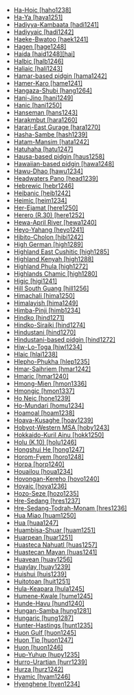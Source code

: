 - [Ha-Hoic [haho1238]](tree/sign1238/deaf1237/csli1234/haho1238/md.ini)
- [Ha-Ya [haya1251]](tree/sino1245/burm1265/lolo1265/lolo1267/hani1249/biso1244/hani1250/haya1251/md.ini)
- [Hadiyya-Kambaata [hadi1241]](tree/afro1255/cush1243/east2699/high1285/sida1247/hadi1241/md.ini)
- [Hadiyyaic [hadi1242]](tree/afro1255/cush1243/east2699/high1285/sida1247/hadi1241/hadi1242/md.ini)
- [Haeke-Bwatoo [haek1241]](tree/aust1307/mala1545/east2712/ocea1241/sout3173/newc1243/main1286/nort3325/nort3211/vohk1236/vohk1234/bwat1242/haek1241/md.ini)
- [Hagen [hage1248]](tree/nucl1709/cent2120/hage1248/md.ini)
- [Haida [haid1248][hai]](tree/haid1248/md.ini)
- [Halbic [halb1246]](tree/indo1319/clas1257/indo1320/indo1321/midd1375/cont1248/indo1323/halb1246/md.ini)
- [Haliaic [hali1243]](tree/aust1307/mala1545/east2712/ocea1241/west2818/meso1253/newi1242/stge1234/nort3225/neha1246/nucl1750/buka1262/hali1243/md.ini)
- [Hamar-based pidgin [hama1242]](tree/pidg1258/hama1242/md.ini)
- [Hamer-Karo [hame1241]](tree/sout2845/ahkk1235/hame1241/md.ini)
- [Hangaza-Shubi [hang1264]](tree/atla1278/volt1241/benu1247/bant1294/sout3152/narr1281/east2731/nort3203/grea1289/west2842/kivu1239/rwan1241/rund1244/hang1264/md.ini)
- [Hani-Jino [hani1249]](tree/sino1245/burm1265/lolo1265/lolo1267/hani1249/md.ini)
- [Hanic [hani1250]](tree/sino1245/burm1265/lolo1265/lolo1267/hani1249/biso1244/hani1250/md.ini)
- [Hanseman [hans1243]](tree/nucl1709/mada1298/croi1234/mabu1247/hans1243/md.ini)
- [Harakmbut [hara1260]](tree/hara1260/md.ini)
- [Harari-East Gurage [hara1270]](tree/afro1255/semi1276/west2786/ethi1244/sout3078/hara1270/md.ini)
- [Hasha-Sambe [hash1239]](tree/atla1278/volt1241/benu1247/benu1248/alum1249/alum1250/hash1239/md.ini)
- [Hatam-Mansim [hata1242]](tree/hata1242/md.ini)
- [Hatuhaha [hatu1247]](tree/aust1307/mala1545/nunu1252/piru1243/east2752/sole1243/sera1270/ulia1238/hatu1247/md.ini)
- [Hausa-based pidgin [haus1258]](tree/pidg1258/haus1258/md.ini)
- [Hawaiian-based pidgin [hawa1248]](tree/pidg1258/hawa1248/md.ini)
- [Hawu-Dhao [hawu1234]](tree/aust1307/mala1545/bima1248/flor1240/sumb1242/hawu1234/md.ini)
- [Headwaters Pano [head1239]](tree/pano1259/pano1256/main1279/pano1257/head1239/md.ini)
- [Hebrewic [hebr1246]](tree/afro1255/semi1276/west2786/cent2236/nort3165/cana1267/hebr1246/md.ini)
- [Heibanic [heib1242]](tree/heib1242/md.ini)
- [Heimic [heim1234]](tree/sino1245/brah1260/kony1246/kony1249/heim1234/md.ini)
- [Her-Ejamat [here1250]](tree/atla1278/nort3146/cent2230/bakk1238/jool1234/jola1264/fhjo1234/pfjo1234/here1250/md.ini)
- [Herero (R.30) [here1252]](tree/atla1278/volt1241/benu1247/bant1294/sout3152/narr1281/cent2260/njil1234/sout3233/kune1234/cimb1239/here1252/md.ini)
- [Hewa-April River [hewa1240]](tree/sepi1257/sepi1258/west2576/hewa1240/md.ini)
- [Heyo-Yahang [heyo1241]](tree/nucl1708/nucl1590/heyo1241/md.ini)
- [Hibito-Cholon [hibi1242]](tree/hibi1242/md.ini)
- [High German [high1289]](tree/indo1319/clas1257/germ1287/nort3152/west2793/high1289/md.ini)
- [Highland East Cushitic [high1285]](tree/afro1255/cush1243/east2699/high1285/md.ini)
- [Highland Kenyah [high1288]](tree/aust1307/mala1545/nort3253/nort3171/keny1280/high1288/md.ini)
- [Highland Phula [high1272]](tree/sino1245/burm1265/lolo1265/lolo1267/nili1235/sout3212/high1272/md.ini)
- [Highlands Chamic [high1280]](tree/aust1307/mala1545/mala1554/cham1327/cham1330/high1280/md.ini)
- [Higic [higi1241]](tree/afro1255/chad1250/bium1280/nort3156/higi1241/md.ini)
- [Hill South Guang [hill1256]](tree/atla1278/volt1241/kwav1236/nyoa1234/poto1254/tano1248/guan1278/sout2781/hill1256/md.ini)
- [Himachali [hima1250]](tree/indo1319/clas1257/indo1320/indo1321/midd1375/dard1244/hima1250/md.ini)
- [Himalayish [hima1249]](tree/sino1245/hima1249/md.ini)
- [Himba-Pinji [himb1234]](tree/atla1278/volt1241/benu1247/bant1294/sout3152/narr1281/bant1295/b10b1234/tsog1242/nort3213/himb1234/md.ini)
- [Hindko [hind1271]](tree/indo1319/clas1257/indo1320/indo1321/midd1375/cont1248/indo1324/sind1278/lahn1241/hind1274/hind1271/md.ini)
- [Hindko-Siraiki [hind1274]](tree/indo1319/clas1257/indo1320/indo1321/midd1375/cont1248/indo1324/sind1278/lahn1241/hind1274/md.ini)
- [Hindustani [hind1270]](tree/indo1319/clas1257/indo1320/indo1321/midd1375/cont1248/midl1245/shau1239/indo1322/west2812/hind1270/md.ini)
- [Hindustani-based pidgin [hind1272]](tree/pidg1258/hind1272/md.ini)
- [Hiw-Lo-Toga [hiwl1234]](tree/aust1307/mala1545/east2712/ocea1241/nort3195/nort3205/torr1262/hiwl1234/md.ini)
- [Hlaic [hlai1238]](tree/taik1256/hlai1238/md.ini)
- [Hlepho-Phukha [hlep1235]](tree/sino1245/burm1265/lolo1265/lolo1267/nili1235/sout3212/high1272/phow1235/hlep1235/md.ini)
- [Hmar-Saihriem [hmar1242]](tree/sino1245/kuki1245/kuki1246/cent2330/cent2005/mizo1244/hmar1240/hmar1242/md.ini)
- [Hmaric [hmar1240]](tree/sino1245/kuki1245/kuki1246/cent2330/cent2005/mizo1244/hmar1240/md.ini)
- [Hmong-Mien [hmon1336]](tree/hmon1336/md.ini)
- [Hmongic [hmon1337]](tree/hmon1336/hmon1337/md.ini)
- [Ho Neic [hone1239]](tree/hmon1336/hmon1337/nucl1714/jion1235/hone1239/md.ini)
- [Ho-Mundari [homu1234]](tree/aust1305/mund1335/nort3151/kher1245/mund1336/homu1234/md.ini)
- [Hoamoal [hoam1238]](tree/aust1307/mala1545/nunu1252/piru1243/west2843/hoam1238/md.ini)
- [Hoava-Kusaghe [hoav1239]](tree/aust1307/mala1545/east2712/ocea1241/west2818/meso1253/newi1242/stge1234/nort3225/newg1239/east2761/rovi1239/hoav1239/md.ini)
- [Hobyot-Western MSA [hoby1243]](tree/afro1255/semi1276/west2786/mode1252/hoby1243/md.ini)
- [Hokkaido-Kuril Ainu [hokk1250]](tree/ainu1252/hokk1250/md.ini)
- [Holu (K.10) [holu1246]](tree/atla1278/volt1241/benu1247/bant1294/sout3152/narr1281/cent2260/njil1234/nort3257/mbal1259/holu1246/md.ini)
- [Hongshui He [hong1247]](tree/taik1256/kamt1241/daic1238/daic1237/nort3326/nort3180/nort3189/hong1247/md.ini)
- [Horom-Fyem [horo1248]](tree/atla1278/volt1241/benu1247/benu1248/sout2800/horo1248/md.ini)
- [Horpa [horp1240]](tree/sino1245/burm1265/naqi1236/qian1263/rgya1241/west2973/horp1240/md.ini)
- [Houailou [houa1234]](tree/aust1307/mala1545/east2712/ocea1241/sout3173/newc1243/main1286/sout3313/mids1246/houa1234/md.ini)
- [Hovongan-Kereho [hovo1240]](tree/aust1307/mala1545/nort3253/sara1342/puna1279/mull1247/hovo1240/md.ini)
- [Hoyaic [hoya1236]](tree/anim1240/inla1262/west2867/hoya1236/md.ini)
- [Hozo-Seze [hozo1235]](tree/maoo1243/west2445/hozo1235/md.ini)
- [Hre-Sedang [hres1237]](tree/aust1305/bahn1264/nort3150/hres1236/hres1237/md.ini)
- [Hre-Sedang-Todrah-Monam [hres1236]](tree/aust1305/bahn1264/nort3150/hres1236/md.ini)
- [Hua Miao [huam1250]](tree/hmon1336/hmon1337/nucl1714/nucl1720/west2803/grea1295/chua1248/firs1234/huam1250/md.ini)
- [Hua [huaa1247]](tree/tuuu1241/huaa1247/md.ini)
- [Huambisa-Shuar [huam1251]](tree/jiva1245/shua1256/huam1251/md.ini)
- [Huarpean [huar1251]](tree/huar1251/md.ini)
- [Huasteca Nahuatl [huas1257]](tree/utoa1244/sout3136/cora1261/azte1234/east2720/huas1257/md.ini)
- [Huastecan Mayan [huas1241]](tree/maya1287/huas1241/md.ini)
- [Huavean [huav1256]](tree/huav1256/md.ini)
- [Huaylay [huay1239]](tree/quec1387/quec1386/cent2141/huay1239/md.ini)
- [Huishui [huis1239]](tree/hmon1336/hmon1337/nucl1714/nucl1720/west2803/grea1295/huis1239/md.ini)
- [Huitotoan [huit1251]](tree/huit1251/md.ini)
- [Hula-Keapara [hula1245]](tree/aust1307/mala1545/east2712/ocea1241/west2818/papu1253/peri1258/cent2070/sina1272/hula1245/md.ini)
- [Humene-Kwale [hume1245]](tree/kwal1257/hume1245/md.ini)
- [Hunde-Havu [hund1240]](tree/atla1278/volt1241/benu1247/bant1294/sout3152/narr1281/east2731/nort3203/grea1289/west2842/kivu1239/fore1272/hund1240/md.ini)
- [Hungan-Samba [hung1281]](tree/atla1278/volt1241/benu1247/bant1294/sout3152/narr1281/cent2260/west2968/nzad1235/lwer1234/ding1244/loan1238/klce1234/kiko1235/hung1281/md.ini)
- [Hungaric [hung1287]](tree/ural1272/hung1287/md.ini)
- [Hunter-Hastings [hunt1235]](tree/pama1250/sout3135/news1235/yuin1243/kuri1270/hunt1235/md.ini)
- [Huon Gulf [huon1245]](tree/aust1307/mala1545/east2712/ocea1241/west2818/nort3206/huon1245/md.ini)
- [Huon Tip [huon1247]](tree/nucl1709/fini1244/huon1246/east2705/tran1296/huon1247/md.ini)
- [Huon [huon1246]](tree/nucl1709/fini1244/huon1246/md.ini)
- [Hup-Yuhup [hupy1235]](tree/nada1235/east2549/hupy1235/md.ini)
- [Hurro-Urartian [hurr1239]](tree/hurr1239/md.ini)
- [Hurza [hurz1242]](tree/afro1255/chad1250/bium1280/hurz1242/md.ini)
- [Hyamic [hyam1246]](tree/atla1278/volt1241/benu1247/benu1248/west2801/nort3184/hyam1246/md.ini)
- [Hyenghene [hyen1234]](tree/aust1307/mala1545/east2712/ocea1241/sout3173/newc1243/main1286/nort3325/nort3211/nmip1235/nmif1235/hyen1234/md.ini)
